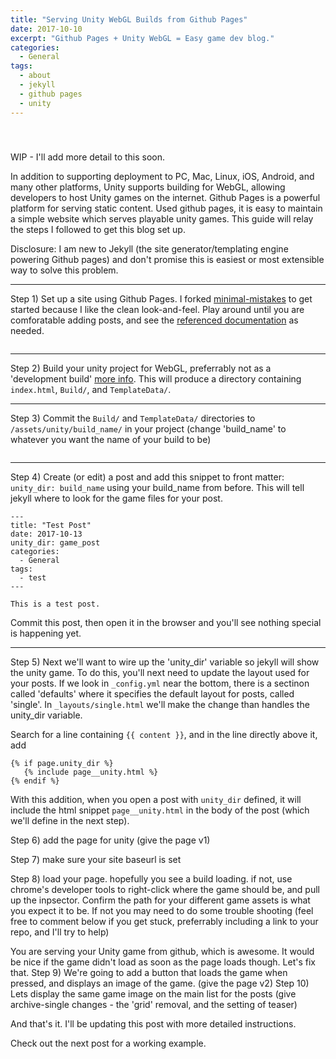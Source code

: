 ```yaml
---
title: "Serving Unity WebGL Builds from Github Pages"
date: 2017-10-10
excerpt: "Github Pages + Unity WebGL = Easy game dev blog."
categories:
  - General
tags:
  - about
  - jekyll
  - github pages
  - unity
---
```


<style type="text/css">
  #partners {
    height: 105px;
    background-color: #eee;
    white-space: nowrap;
    width: 100%;
    display: table;
  }

  .logo-image {
    vertical-align: middle;
    padding: 13px;
    display: table-cell;
  }
  
  .logo-image img {
    max-width: 100%;
  }
</style>

<div id="imageGroup">
  <div class="logo-image">
    <img src="{{ site.url }}{{ site.baseurl }}/assets/images/unity-logo-white.png" alt="" />
  </div>
  <div class="logo-image">
    <img src="{{ site.url }}{{ site.baseurl }}/assets/images/Octocat.png" alt="" />
  </div>
  <div class="logo-image">
    <img src="{{ site.url }}{{ site.baseurl }}/assets/images/jekyll.png" alt="" />
  </div>
</div>

WIP - I'll add more detail to this soon.


In addition to supporting deployment to PC, Mac, Linux, iOS, Android, and many other platforms, Unity supports building for WebGL, allowing developers to host Unity games on the internet. Github Pages is a powerful platform for serving static content. Used github pages, it is easy to maintain a simple website which serves playable unity games. This guide will relay the steps I followed to get this blog set up.

Disclosure: I am new to Jekyll (the site generator/templating engine powering Github pages) and don't promise this is easiest or most extensible way to solve this problem.

<hr>

Step 1) Set up a site using Github Pages. I forked [minimal-mistakes](https://github.com/mmistakes/minimal-mistakes) to get started because I like the clean look-and-feel. Play around until you are comforatable adding posts, and see the [referenced documentation](https://mmistakes.github.io/minimal-mistakes/docs/quick-start-guide/) as needed.

<img src="{{ site.url }}{{ site.baseurl }}/assets/images/BlogWIthSimplePost.PNG" alt="">

<hr>

Step 2) Build your unity project for WebGL, preferrably not as a 'development build' [more info](https://docs.unity3d.com/Manual/webgl-building.html). This will produce a directory containing `index.html`, `Build/`, and `TemplateData/`.

<hr>

Step 3) Commit the `Build/` and `TemplateData/` directories to `/assets/unity/build_name/` in your project (change 'build_name' to whatever you want the name of your build to be)

<img src="{{ site.url }}{{ site.baseurl }}/assets/images/gameAssetsUploaded.PNG" alt="">

<hr>

Step 4) Create (or edit) a post and add this snippet to front matter: `unity_dir: build_name` using your build_name from before.  This will tell jekyll where to look for the game files for your post.

```
---
title: "Test Post"
date: 2017-10-13
unity_dir: game_post
categories:
  - General
tags:
  - test
---

This is a test post.

```
Commit this post, then open it in the browser and you'll see nothing special is happening yet.

<hr>

Step 5) Next we'll want to wire up the 'unity_dir' variable so jekyll will show the unity game.   To do this, you'll next need to update the layout used for your posts. If we look in `_config.yml` near the bottom, there is a sectinon called 'defaults' where it specifies the default layout for posts, called 'single'.   In `_layouts/single.html` we'll make the change than handles the unity_dir variable.

Search for a line containing `{{ content }}`, and in the line directly above it, add 
```
{% if page.unity_dir %}
   {% include page__unity.html %}
{% endif %}
```

With this addition, when you open a post with `unity_dir` defined, it will include the html snippet `page__unity.html` in the body of the post (which we'll define in the next step).

Step 6) add the page for unity (give the page v1)

Step 7) make sure your site baseurl is set

Step 8) load your page. hopefully you see a build loading. if not, use chrome's developer tools to right-click where the game should be, and pull up the inpsector. Confirm the path for your different game assets is what you expect it to be. If not you may need to do some trouble shooting (feel free to comment below if you get stuck, preferrably including a link to your repo, and I'll try to help)

You are serving your Unity game from github, which is awesome. It would be nice if the game didn't load as soon as the page loads though. Let's fix that.
Step 9) We're going to add a button that loads the game when pressed, and displays an image of the game. (give the page v2)
Step 10) Lets display the same game image on the main list for the posts (give archive-single changes - the 'grid' removal, and the setting of teaser)

And that's it.
I'll be updating this post with more detailed instructions.

Check out the next post for a working example.
